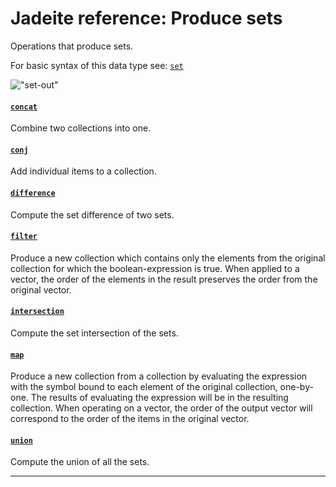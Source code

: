<!---
  This markdown file was generated. Do not edit.
  -->

# Jadeite reference: Produce sets

Operations that produce sets.

For basic syntax of this data type see: [`set`](jadeite-basic-syntax-reference.md#set)

!["set-out"](./halite-bnf-diagrams/set-out-j.svg)

#### [`concat`](jadeite-full-reference.md#concat)

Combine two collections into one.

#### [`conj`](jadeite-full-reference.md#conj)

Add individual items to a collection.

#### [`difference`](jadeite-full-reference.md#difference)

Compute the set difference of two sets.

#### [`filter`](jadeite-full-reference.md#filter)

Produce a new collection which contains only the elements from the original collection for which the boolean-expression is true. When applied to a vector, the order of the elements in the result preserves the order from the original vector.

#### [`intersection`](jadeite-full-reference.md#intersection)

Compute the set intersection of the sets.

#### [`map`](jadeite-full-reference.md#map)

Produce a new collection from a collection by evaluating the expression with the symbol bound to each element of the original collection, one-by-one. The results of evaluating the expression will be in the resulting collection. When operating on a vector, the order of the output vector will correspond to the order of the items in the original vector.

#### [`union`](jadeite-full-reference.md#union)

Compute the union of all the sets.

---
